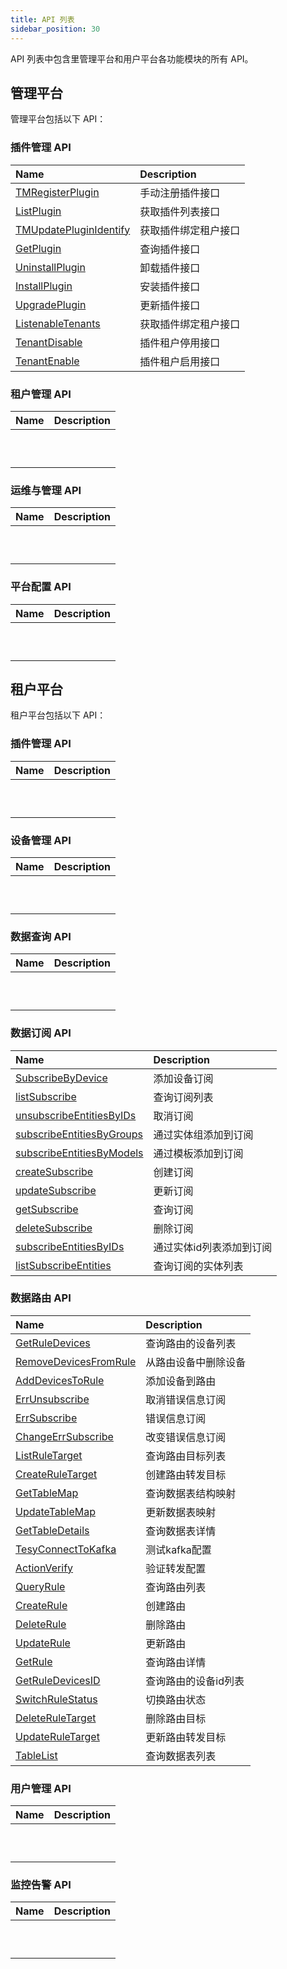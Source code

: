 ```yaml
---
title: API 列表
sidebar_position: 30
---
```


API 列表中包含里管理平台和用户平台各功能模块的所有 API。

## 管理平台

管理平台包括以下 API：

### 插件管理 API

| Name                                                                | Description          |
| :------------------------------------------------------------------ | :------------------- |
| [TMRegisterPlugin](./rudder/method_TMRegisterPlugin.md)             | 手动注册插件接口     |
| [ListPlugin](./rudder/method_ListPlugin.md)                         | 获取插件列表接口     |
| [TMUpdatePluginIdentify](./rudder/method_TMUpdatePluginIdentify.md) | 获取插件绑定租户接口 |
| [GetPlugin](./rudder/method_GetPlugin.md)                           | 查询插件接口         |
| [UninstallPlugin](./rudder/method_UninstallPlugin.md)               | 卸载插件接口         |
| [InstallPlugin](./rudder/method_InstallPlugin.md)                   | 安装插件接口         |
| [UpgradePlugin](./rudder/method_UpgradePlugin.md)                   | 更新插件接口         |
| [ListenableTenants](./rudder/method_ListenableTenants.md)           | 获取插件绑定租户接口 |
| [TenantDisable](./rudder/method_TenantDisable.md)                   | 插件租户停用接口     |
| [TenantEnable](./rudder/method_TenantEnable.md)                     | 插件租户启用接口     |

### 租户管理 API

| Name | Description |
| :--- | :---------- |
|      |             |
|      |             |
|      |             |
|      |             |
|      |             |
|      |             |
|      |             |
|      |             |
|      |             |
|      |             |

### 运维与管理 API

| Name | Description |
| :--- | :---------- |
|      |             |
|      |             |
|      |             |
|      |             |
|      |             |
|      |             |
|      |             |
|      |             |
|      |             |
|      |             |

### 平台配置 API

| Name | Description |
| :--- | :---------- |
|      |             |
|      |             |
|      |             |
|      |             |
|      |             |
|      |             |
|      |             |
|      |             |
|      |             |
|      |             |

## 租户平台

租户平台包括以下 API：

### 插件管理 API

| Name | Description |
| :--- | :---------- |
|      |             |
|      |             |
|      |             |
|      |             |
|      |             |
|      |             |
|      |             |
|      |             |
|      |             |
|      |             |

### 设备管理 API

| Name | Description |
| :--- | :---------- |
|      |             |
|      |             |
|      |             |
|      |             |
|      |             |
|      |             |
|      |             |
|      |             |
|      |             |
|      |             |

### 数据查询 API

| Name | Description |
| :--- | :---------- |
|      |             |
|      |             |
|      |             |
|      |             |
|      |             |
|      |             |
|      |             |
|      |             |
|      |             |
|      |             |

### 数据订阅 API

| Name                                                                           | Description              |
| :----------------------------------------------------------------------------- | :----------------------- |
| [SubscribeByDevice](./core_broker/method_SubscribeByDevice.md)                 | 添加设备订阅             |
| [listSubscribe](./core_broker/method_listSubscribe.md)                         | 查询订阅列表             |
| [unsubscribeEntitiesByIDs](./core_broker/method_unsubscribeEntitiesByIDs.md)   | 取消订阅                 |
| [subscribeEntitiesByGroups](./core_broker/method_subscribeEntitiesByGroups.md) | 通过实体组添加到订阅     |
| [subscribeEntitiesByModels](./core_broker/method_subscribeEntitiesByModels.md) | 通过模板添加到订阅       |
| [createSubscribe](./core_broker/method_createSubscribe.md)                     | 创建订阅                 |
| [updateSubscribe](./core_broker/method_updateSubscribe.md)                     | 更新订阅                 |
| [getSubscribe](./core_broker/method_getSubscribe.md)                           | 查询订阅                 |
| [deleteSubscribe](./core_broker/method_deleteSubscribe.md)                     | 删除订阅                 |
| [subscribeEntitiesByIDs](./core_broker/method_subscribeEntitiesByIDs.md)       | 通过实体id列表添加到订阅 |
| [listSubscribeEntities](./core_broker/method_listSubscribeEntities.md)         | 查询订阅的实体列表       |

### 数据路由 API

| Name                                                                    | Description          |
| :---------------------------------------------------------------------- | :------------------- |
| [GetRuleDevices](./rule_manager/method_GetRuleDevices.md)               | 查询路由的设备列表   |
| [RemoveDevicesFromRule](./rule_manager/method_RemoveDevicesFromRule.md) | 从路由设备中删除设备 |
| [AddDevicesToRule](./rule_manager/method_AddDevicesToRule.md)           | 添加设备到路由       |
| [ErrUnsubscribe](./rule_manager/method_ErrUnsubscribe.md)               | 取消错误信息订阅     |
| [ErrSubscribe](./rule_manager/method_ErrSubscribe.md)                   | 错误信息订阅         |
| [ChangeErrSubscribe](./rule_manager/method_ChangeErrSubscribe.md)       | 改变错误信息订阅     |
| [ListRuleTarget](./rule_manager/method_ListRuleTarget.md)               | 查询路由目标列表     |
| [CreateRuleTarget](./rule_manager/method_CreateRuleTarget.md)           | 创建路由转发目标     |
| [GetTableMap](./rule_manager/method_GetTableMap.md)                     | 查询数据表结构映射   |
| [UpdateTableMap](./rule_manager/method_UpdateTableMap.md)               | 更新数据表映射       |
| [GetTableDetails](./rule_manager/method_GetTableDetails.md)             | 查询数据表详情       |
| [TesyConnectToKafka](./rule_manager/method_TesyConnectToKafka.md)       | 测试kafka配置        |
| [ActionVerify](./rule_manager/method_ActionVerify.md)                   | 验证转发配置         |
| [QueryRule](./rule_manager/method_QueryRule.md)                         | 查询路由列表         |
| [CreateRule](./rule_manager/method_CreateRule.md)                       | 创建路由             |
| [DeleteRule](./rule_manager/method_DeleteRule.md)                       | 删除路由             |
| [UpdateRule](./rule_manager/method_UpdateRule.md)                       | 更新路由             |
| [GetRule](./rule_manager/method_GetRule.md)                             | 查询路由详情         |
| [GetRuleDevicesID](./rule_manager/method_GetRuleDevicesID.md)           | 查询路由的设备id列表 |
| [SwitchRuleStatus](./rule_manager/method_SwitchRuleStatus.md)           | 切换路由状态         |
| [DeleteRuleTarget](./rule_manager/method_DeleteRuleTarget.md)           | 删除路由目标         |
| [UpdateRuleTarget](./rule_manager/method_UpdateRuleTarget.md)           | 更新路由转发目标     |
| [TableList](./rule_manager/method_TableList.md)                         | 查询数据表列表       |

### 用户管理 API

| Name | Description |
| :--- | :---------- |
|      |             |
|      |             |
|      |             |
|      |             |
|      |             |
|      |             |
|      |             |
|      |             |
|      |             |
|      |             |

### 监控告警 API

| Name | Description |
| :--- | :---------- |
|      |             |
|      |             |
|      |             |
|      |             |
|      |             |
|      |             |
|      |             |
|      |             |
|      |             |
|      |             |
